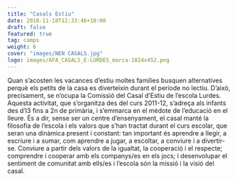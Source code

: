 ```yaml
---
title: "Casals Estiu"
date: 2018-11-18T12:33:46+10:00
draft: false
featured: true
tag: camps
weight: 6
cover: "images/NEN CASALS.jpg"
logo: images/AFA_CASALS_E-LURDES_marca-1024x452.png
---
```


Quan s’acosten les vacances d’estiu moltes famílies busquen alternatives perquè els petits de la casa es diverteixin durant el període no lectiu. D’això, precisament, se n’ocupa la Comissió del Casal d’Estiu de l’escola Lurdes.
Aquesta activitat, que s’organitza des del curs 2011-12, s’adreça als infants des d’I3 fins a 2n de primària, i s’emmarca en el mèdote de l’educació en el lleure. És a dir, sense ser un centre d’ensenyament, el casal manté la filosofia de l’escola i els valors que s’han tractat durant el curs escolar, que seran una dinàmica present i constant: tan important és aprendre a llegir, a escriure i a sumar, com aprendre a jugar, a escoltar, a conviure i a divertir-se.
Conviure a partir dels valors de la igualtat, la cooperació i el respecte; comprendre i cooperar amb els companys/es en els jocs; i desenvolupar el sentiment de comunitat amb ells/es i l’escola són la missió i la visió del casal.


